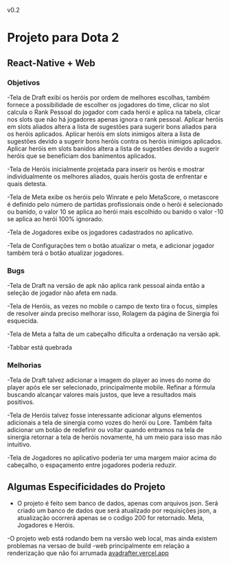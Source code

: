 v0.2

# Projeto para Dota 2

## React-Native + Web

### Objetivos
-Tela de Draft exibi os heróis por ordem de melhores escolhas, também fornece a possibilidade de escolher os jogadores do time, clicar no slot calcula o Rank Pessoal do jogador com cada herói e aplica na tabela, clicar nos slots que não há jogadores apenas ignora o rank pessoal. Aplicar heróis em slots aliados altera a lista de sugestões para sugerir bons aliados para os heróis aplicados. Aplicar heróis em slots inimigos altera a lista de sugestões devido a sugerir bons heróis contra os heróis inimigos aplicados. Aplicar heróis em slots banidos altera a lista de sugestões devido a sugerir heróis que se beneficiam dos banimentos aplicados.  
  
-Tela de Heróis inicialmente projetada para inserir os heróis e mostrar individualmente os melhores aliados, quais heróis gosta de enfrentar e quais detesta.  

  
-Tela de Meta exibe os heróis pelo Winrate e pelo MetaScore, o metascore é definido pelo número de partidas profissionais onde o herói é selecionado ou banido, o valor 10 se aplica ao herói mais escolhido ou banido o valor -10 se aplica ao herói 100% ignorado.  

  
-Tela de Jogadores exibe os jogadores cadastrados no aplicativo.  

  
-Tela de Configurações tem o botão atualizar o meta, e adicionar jogador também terá o botão atualizar jogadores.  
  
### Bugs
-Tela de Draft na versão de apk não aplica rank pessoal ainda então a seleção de jogador não afeta em nada.  

  
-Tela de Heróis, as vezes no mobile o campo de texto tira o focus, simples de resolver ainda preciso melhorar isso, Rolagem da página de Sinergia foi esquecida.  

  
-Tela de Meta a falta de um cabeçalho dificulta a ordenação na versão apk.  
  
-Tabbar está quebrada

### Melhorias
-Tela de Draft talvez adicionar a imagem do player ao inves do nome do player após ele ser selecionado, principalmente mobile. Refinar a fórmula buscando alcançar valores mais justos, que leve a resultados mais positivos.  

  
-Tela de Heróis talvez fosse interessante adicionar alguns elementos adicionais a tela de sinergia como vozes do herói ou Lore. Também falta adicionar um botão de redefinir ou voltar quando entramos na tela de sinergia retornar a tela de heróis novamente, há um meio para isso mas não intuitivo.  

  
-Tela de Jogadores no aplicativo poderia ter uma margem maior acima do cabeçalho, o espaçamento entre jogadores poderia reduzir.  

## Algumas Especificidades do Projeto  
- O projeto é feito sem banco de dados, apenas com arquivos json. Será criado um banco de dados que será atualizado por requisições json, a atualização ocorrerá apenas se o codigo 200 for retornado. Meta, Jogadores e Heróis.  
  

-O projeto web está rodando bem na versão web local, mas ainda existem problemas na versao de build -web principalmente em relação a renderização que não foi arrumada [avadrafter.vercel.app
](https://avadrafter.vercel.app/)
